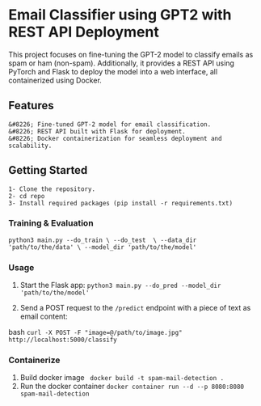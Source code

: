 # Email Classifier using GPT2 with REST API Deployment

This project focuses on fine-tuning the GPT-2 model to classify emails as spam or ham (non-spam). Additionally, it provides a REST API using PyTorch and Flask to deploy the model into a web interface, all containerized using Docker.

## Features

    &#8226; Fine-tuned GPT-2 model for email classification.
    &#8226; REST API built with Flask for deployment.
    &#8226; Docker containerization for seamless deployment and scalability.

## Getting Started

    1- Clone the repository.
    2- cd repo
    3- Install required packages (pip install -r requirements.txt)

### Training & Evaluation

`
python3 main.py --do_train \
               --do_test  \
               --data_dir 'path/to/the/data' \
               --model_dir 'path/to/the/model' 
`

### Usage
1. Start the Flask app:
`python3 main.py --do_pred --model_dir 'path/to/the/model'`

2. Send a POST request to the `/predict` endpoint with a piece of text as email content:

bash `curl -X POST -F "image=@/path/to/image.jpg" http://localhost:5000/classify`

### Containerize

1. Build docker image
` docker build -t spam-mail-detection .`
2. Run the docker container
` docker container run --d --p 8080:8080 spam-mail-detection `